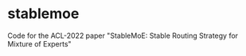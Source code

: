 # stablemoe
Code for the ACL-2022 paper "StableMoE: Stable Routing Strategy for Mixture of Experts"
